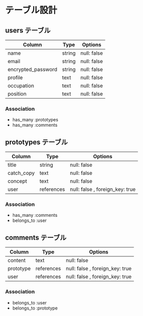 # テーブル設計

## users テーブル

| Column             | Type   | Options     |
| ------------------ | ------ | ----------- |
| name               | string | null: false |
| email              | string | null: false |
| encrypted_password | string | null: false |
| profile            | text   | null: false |
| occupation         | text   | null: false |
| position           | text   | null: false |

### Association

- has_many :prototypes
- has_many :comments


## prototypes テーブル

| Column             | Type        | Options                         |
| ------------------ | ----------- | ------------------------------- |
| title              | string      | null: false                     |
| catch_copy         | text        | null: false                     |
| concept            | text        | null: false                     |
| user               | references  | null: false , foreign_key: true |

### Association

- has_many :comments
- belongs_to :user


## comments テーブル

| Column             | Type        | Options                         |
| ------------------ | ----------- | ------------------------------- |
| content            | text        | null: false                     |
| prototype          | references  | null: false , foreign_key: true |
| user               | references  | null: false , foreign_key: true |

### Association

- belongs_to :user
- belongs_to :prototype


